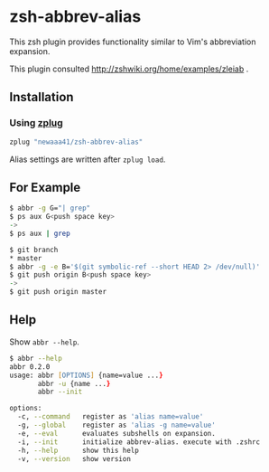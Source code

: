 # zsh-abbrev-alias
This zsh plugin provides functionality similar to Vim's abbreviation expansion.

This plugin consulted http://zshwiki.org/home/examples/zleiab .

## Installation
### Using [zplug](https://github.com/b4b4r07/zplug)

```zsh
zplug "newaaa41/zsh-abbrev-alias"
```

Alias settings are written after `zplug load`.

## For Example

```zsh
$ abbr -g G="| grep"
$ ps aux G<push space key>
->
$ ps aux | grep 
```

```zsh
$ git branch
* master
$ abbr -g -e B='$(git symbolic-ref --short HEAD 2> /dev/null)'
$ git push origin B<push space key>
->
$ git push origin master 
```

## Help
Show `abbr --help`.

```zsh
$ abbr --help
abbr 0.2.0
usage: abbr [OPTIONS] {name=value ...}
       abbr -u {name ...}
       abbr --init

options:
  -c, --command   register as 'alias name=value'
  -g, --global    register as 'alias -g name=value'
  -e, --eval      evaluates subshells on expansion.
  -i, --init      initialize abbrev-alias. execute with .zshrc
  -h, --help      show this help
  -v, --version   show version
```
